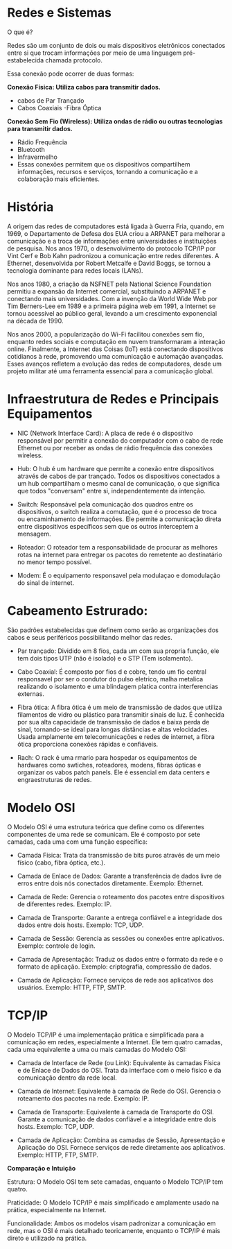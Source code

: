 # Redes e Sistemas

O que é?

Redes são um conjunto de dois ou mais dispositivos eletrônicos conectados entre si que trocam informações por meio de uma linguagem pré-estabelecida chamada protocolo.

Essa conexão pode ocorrer de duas formas:

**Conexão Física: Utiliza cabos para transmitir dados.**

- cabos de Par Trançado
- Cabos Coaxiais
-Fibra Óptica

**Conexão Sem Fio (Wireless): Utiliza ondas de rádio ou outras tecnologias para transmitir dados.**

- Rádio Frequência
- Bluetooth
- Infravermelho
- Essas conexões permitem que os dispositivos compartilhem informações, recursos e serviços, tornando a comunicação e a colaboração mais eficientes.

# História

A origem das redes de computadores está ligada à Guerra Fria, quando, em 1969, o Departamento de Defesa dos EUA criou a ARPANET para melhorar a comunicação e a troca de informações entre universidades e instituições de pesquisa. Nos anos 1970, o desenvolvimento do protocolo TCP/IP por Vint Cerf e Bob Kahn padronizou a comunicação entre redes diferentes. A Ethernet, desenvolvida por Robert Metcalfe e David Boggs, se tornou a tecnologia dominante para redes locais (LANs).

Nos anos 1980, a criação da NSFNET pela National Science Foundation permitiu a expansão da Internet comercial, substituindo a ARPANET e conectando mais universidades. Com a invenção da World Wide Web por Tim Berners-Lee em 1989 e a primeira página web em 1991, a Internet se tornou acessível ao público geral, levando a um crescimento exponencial na década de 1990.

Nos anos 2000, a popularização do Wi-Fi facilitou conexões sem fio, enquanto redes sociais e computação em nuvem transformaram a interação online. Finalmente, a Internet das Coisas (IoT) está conectando dispositivos cotidianos à rede, promovendo uma comunicação e automação avançadas. Esses avanços refletem a evolução das redes de computadores, desde um projeto militar até uma ferramenta essencial para a comunicação global.

# Infraestrutura de Redes e Principais Equipamentos

- NIC (Network Interface Card): A placa de rede é o dispositivo responsável por permitir a conexão do computador com o cabo de rede Ethernet ou por receber as ondas de rádio frequência das conexões wireless.

- Hub: O hub é um hardware que permite a conexão entre dispositivos através de cabos de par trançado. Todos os dispositivos conectados a um hub compartilham o mesmo canal de comunicação, o que significa que todos "conversam" entre si, independentemente da intenção.

- Switch: Responsável pela comunicação dos quadros entre os dispositivos, o switch realiza a comutação, que é o processo de troca ou encaminhamento de informações. Ele permite a comunicação direta entre dispositivos específicos sem que os outros interceptem a mensagem.

- Roteador: O roteador tem a responsabilidade de procurar as melhores rotas na internet para entregar os pacotes do remetente ao destinatário no menor tempo possível.

- Modem: É o equipamento responsavel pela modulaçao e domodulação do sinal de internet.

# Cabeamento Estrurado:

São padrões estabelecidas que definem como serão as organizações dos cabos e seus periféricos possibilitando melhor das redes.

- Par trançado: Dividido em 8 fios, cada um com sua propria função, ele tem dois tipos UTP (não é isolado) e o STP (Tem isolamento).

- Cabo Coaxial: É composto por fios d e cobre, tendo um fio central responsavel por ser o condutor do pulso eletrico, malha metalica realizando o isolamento e uma blindagem platica contra interferencias externas.

- Fibra ótica: A fibra ótica é um meio de transmissão de dados que utiliza filamentos de vidro ou plástico para transmitir sinais de luz. É conhecida por sua alta capacidade de transmissão de dados e baixa perda de sinal, tornando-se ideal para longas distâncias e altas velocidades. Usada amplamente em telecomunicações e redes de internet, a fibra ótica proporciona conexões rápidas e confiáveis.

- Rach: O rack é uma rmario para hospedar os equipamentos de hardwares como swtiches, roteadores, modens, fibras ópticas e organizar os vabos patch panels. Ele é essencial em data centers e engraestruturas de redes.

# Modelo OSI

O Modelo OSI é uma estrutura teórica que define como os diferentes componentes de uma rede se comunicam. Ele é composto por sete camadas, cada uma com uma função específica:

- Camada Física: Trata da transmissão de bits puros através de um meio físico (cabo, fibra óptica, etc.).

- Camada de Enlace de Dados: Garante a transferência de dados livre de erros entre dois nós conectados diretamente. Exemplo: Ethernet.

- Camada de Rede: Gerencia o roteamento dos pacotes entre dispositivos de diferentes redes. Exemplo: IP.

- Camada de Transporte: Garante a entrega confiável e a integridade dos dados entre dois hosts. Exemplo: TCP, UDP.

- Camada de Sessão: Gerencia as sessões ou conexões entre aplicativos. Exemplo: controle de login.

- Camada de Apresentação: Traduz os dados entre o formato da rede e o formato de aplicação. Exemplo: criptografia, compressão de dados.

- Camada de Aplicação: Fornece serviços de rede aos aplicativos dos usuários. Exemplo: HTTP, FTP, SMTP.

# TCP/IP

O Modelo TCP/IP é uma implementação prática e simplificada para a comunicação em redes, especialmente a Internet. Ele tem quatro camadas, cada uma equivalente a uma ou mais camadas do Modelo OSI:

- Camada de Interface de Rede (ou Link): Equivalente às camadas Física e de Enlace de Dados do OSI. Trata da interface com o meio físico e da 
comunicação dentro da rede local.

- Camada de Internet: Equivalente à camada de Rede do OSI. Gerencia o roteamento dos pacotes na rede. Exemplo: IP.

- Camada de Transporte: Equivalente à camada de Transporte do OSI. Garante a comunicação de dados confiável e a integridade entre dois hosts. Exemplo: TCP, UDP.

- Camada de Aplicação: Combina as camadas de Sessão, Apresentação e Aplicação do OSI. Fornece serviços de rede diretamente aos aplicativos. Exemplo: HTTP, FTP, SMTP.

**Comparação e Intuição**

Estrutura: O Modelo OSI tem sete camadas, enquanto o Modelo TCP/IP tem quatro.

Praticidade: O Modelo TCP/IP é mais simplificado e amplamente usado na prática, especialmente na Internet.

Funcionalidade: Ambos os modelos visam padronizar a comunicação em rede, mas o OSI é mais detalhado teoricamente, enquanto o TCP/IP é mais direto e utilizado na prática.
